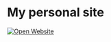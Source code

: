 # My personal site

[![Open Website](🚀)]([https://stackblitz.com/github/withastro/astro/tree/latest/examples/minimal](https://nicholasrosdahl.netlify.app/))

